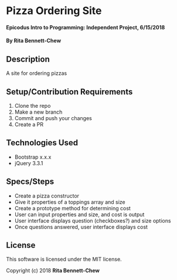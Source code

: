 # Pizza Ordering Site

#### Epicodus Intro to Programming: Independent Project, 6/15/2018

#### By Rita Bennett-Chew

## Description

A site for ordering pizzas

## Setup/Contribution Requirements

1. Clone the repo
1. Make a new branch
1. Commit and push your changes
1. Create a PR

## Technologies Used

* Bootstrap x.x.x
* jQuery 3.3.1

## Specs/Steps
* Create a pizza constructor
* Give it properties of a toppings array and size
* Create a prototype method for determining cost
* User can input properties and size, and cost is output
* User interface displays question (checkboxes?) and size options
* Once questions answered, user interface displays cost

## License

This software is licensed under the MIT license.

Copyright (c) 2018 **Rita Bennett-Chew**
